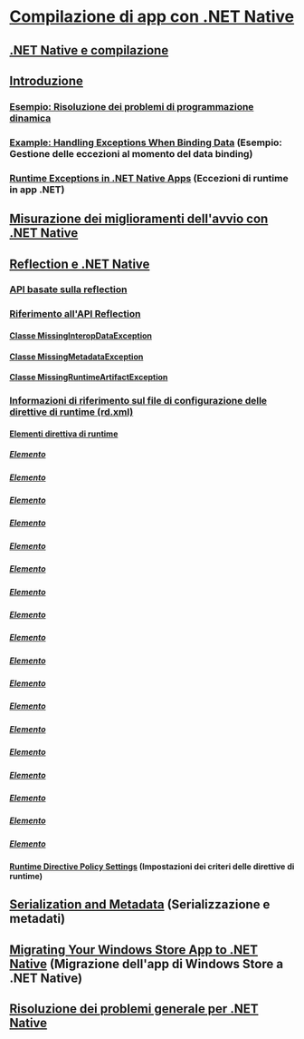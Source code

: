 # [Compilazione di app con .NET Native](index.md)
## [.NET Native e compilazione](net-native-and-compilation.md)
## [Introduzione](getting-started-with-net-native.md)
### [Esempio: Risoluzione dei problemi di programmazione dinamica](example-troubleshooting-dynamic-programming.md)
### [Example: Handling Exceptions When Binding Data](example-handling-exceptions-when-binding-data.md) (Esempio: Gestione delle eccezioni al momento del data binding)
### [Runtime Exceptions in .NET Native Apps](runtime-exceptions-in-net-native-apps.md) (Eccezioni di runtime in app .NET)
## [Misurazione dei miglioramenti dell'avvio con .NET Native](measuring-startup-improvement-with-net-native.md)
## [Reflection e .NET Native](reflection-and-net-native.md)
### [API basate sulla reflection](apis-that-rely-on-reflection.md)
### [Riferimento all'API Reflection](net-native-reflection-api-reference.md)
#### [Classe MissingInteropDataException](missinginteropdataexception-class-net-native.md)
#### [Classe MissingMetadataException](missingmetadataexception-class-net-native.md)
#### [Classe MissingRuntimeArtifactException](missingruntimeartifactexception-class-net-native.md)
### [Informazioni di riferimento sul file di configurazione delle direttive di runtime (rd.xml)](runtime-directives-rd-xml-configuration-file-reference.md)
#### [Elementi direttiva di runtime](runtime-directive-elements.md)
##### [<Application> Elemento](application-element-net-native.md)
##### [<Assembly> Elemento](assembly-element-net-native.md)
##### [<AttributeImplies> Elemento](attributeimplies-element-net-native.md)
##### [<Directives> Elemento](directives-element-net-native.md)
##### [<Event> Elemento](event-element-net-native.md)
##### [<Field> Elemento](field-element-net-native.md)
##### [<GenericParameter> Elemento](genericparameter-element-net-native.md)
##### [<ImpliesType> Elemento](impliestype-element-net-native.md)
##### [<Library> Elemento](library-element-net-native.md)
##### [<Method> Elemento](method-element-net-native.md)
##### [<MethodInstantiation> Elemento](methodinstantiation-element-net-native.md)
##### [<Namespace> Elemento](namespace-element-net-native.md)
##### [<Parameter> Elemento](parameter-element-net-native.md)
##### [<Property> Elemento](property-element-net-native.md)
##### [<Subtypes> Elemento](subtypes-element-net-native.md)
##### [<Type> Elemento](type-element-net-native.md)
##### [<TypeInstantiation> Elemento](typeinstantiation-element-net-native.md)
##### [<TypeParameter> Elemento](typeparameter-element-net-native.md)
#### [Runtime Directive Policy Settings](runtime-directive-policy-settings.md) (Impostazioni dei criteri delle direttive di runtime)
## [Serialization and Metadata](serialization-and-metadata.md) (Serializzazione e metadati)
## [Migrating Your Windows Store App to .NET Native](migrating-your-windows-store-app-to-net-native.md) (Migrazione dell'app di Windows Store a .NET Native)
## [Risoluzione dei problemi generale per .NET Native](net-native-general-troubleshooting.md)
